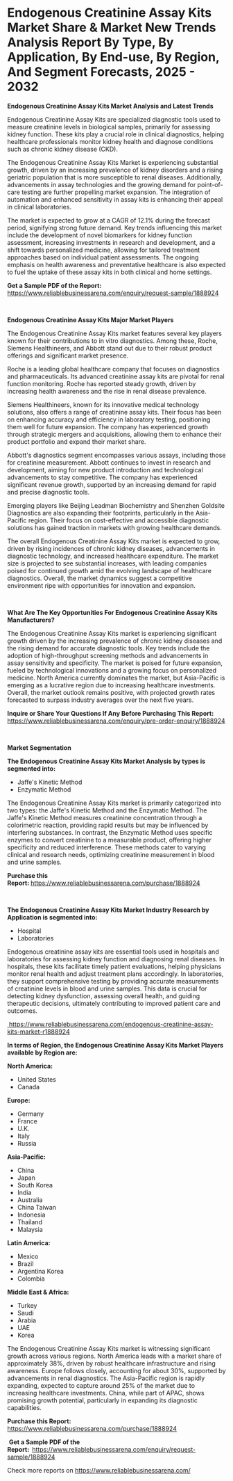 <p><h1>Endogenous Creatinine Assay Kits Market Share & Market New Trends Analysis Report By Type, By Application, By End-use, By Region, And Segment Forecasts, 2025 - 2032</h1></p><p><strong>Endogenous Creatinine Assay Kits Market Analysis and Latest Trends</strong></p>
<p><p>Endogenous Creatinine Assay Kits are specialized diagnostic tools used to measure creatinine levels in biological samples, primarily for assessing kidney function. These kits play a crucial role in clinical diagnostics, helping healthcare professionals monitor kidney health and diagnose conditions such as chronic kidney disease (CKD). </p><p>The Endogenous Creatinine Assay Kits Market is experiencing substantial growth, driven by an increasing prevalence of kidney disorders and a rising geriatric population that is more susceptible to renal diseases. Additionally, advancements in assay technologies and the growing demand for point-of-care testing are further propelling market expansion. The integration of automation and enhanced sensitivity in assay kits is enhancing their appeal in clinical laboratories.</p><p>The market is expected to grow at a CAGR of 12.1% during the forecast period, signifying strong future demand. Key trends influencing this market include the development of novel biomarkers for kidney function assessment, increasing investments in research and development, and a shift towards personalized medicine, allowing for tailored treatment approaches based on individual patient assessments. The ongoing emphasis on health awareness and preventative healthcare is also expected to fuel the uptake of these assay kits in both clinical and home settings.</p></p>
<p><strong>Get a Sample PDF of the Report:&nbsp;</strong> <a href="https://www.reliablebusinessarena.com/enquiry/request-sample/1888924?utm_campaign=1871&utm_medium=2&utm_source=Github&utm_content=ia&utm_term=14012025&utm_id=endogenous-creatinine-assay-kits">https://www.reliablebusinessarena.com/enquiry/request-sample/1888924</a></p>
<p>&nbsp;</p>
<p><strong>Endogenous Creatinine Assay Kits Major Market Players</strong></p>
<p><p>The Endogenous Creatinine Assay Kits market features several key players known for their contributions to in vitro diagnostics. Among these, Roche, Siemens Healthineers, and Abbott stand out due to their robust product offerings and significant market presence.</p><p>Roche is a leading global healthcare company that focuses on diagnostics and pharmaceuticals. Its advanced creatinine assay kits are pivotal for renal function monitoring. Roche has reported steady growth, driven by increasing health awareness and the rise in renal disease prevalence. </p><p>Siemens Healthineers, known for its innovative medical technology solutions, also offers a range of creatinine assay kits. Their focus has been on enhancing accuracy and efficiency in laboratory testing, positioning them well for future expansion. The company has experienced growth through strategic mergers and acquisitions, allowing them to enhance their product portfolio and expand their market share.</p><p>Abbott's diagnostics segment encompasses various assays, including those for creatinine measurement. Abbott continues to invest in research and development, aiming for new product introduction and technological advancements to stay competitive. The company has experienced significant revenue growth, supported by an increasing demand for rapid and precise diagnostic tools.</p><p>Emerging players like Beijing Leadman Biochemistry and Shenzhen Goldsite Diagnostics are also expanding their footprints, particularly in the Asia-Pacific region. Their focus on cost-effective and accessible diagnostic solutions has gained traction in markets with growing healthcare demands.</p><p>The overall Endogenous Creatinine Assay Kits market is expected to grow, driven by rising incidences of chronic kidney diseases, advancements in diagnostic technology, and increased healthcare expenditure. The market size is projected to see substantial increases, with leading companies poised for continued growth amid the evolving landscape of healthcare diagnostics. Overall, the market dynamics suggest a competitive environment ripe with opportunities for innovation and expansion.</p></p>
<p>&nbsp;</p>
<p><strong>What Are The Key Opportunities For Endogenous Creatinine Assay Kits Manufacturers?</strong></p>
<p><p>The Endogenous Creatinine Assay Kits market is experiencing significant growth driven by the increasing prevalence of chronic kidney diseases and the rising demand for accurate diagnostic tools. Key trends include the adoption of high-throughput screening methods and advancements in assay sensitivity and specificity. The market is poised for future expansion, fueled by technological innovations and a growing focus on personalized medicine. North America currently dominates the market, but Asia-Pacific is emerging as a lucrative region due to increasing healthcare investments. Overall, the market outlook remains positive, with projected growth rates forecasted to surpass industry averages over the next five years.</p></p>
<p><strong>Inquire or Share Your Questions If Any Before Purchasing This Report:</strong> <a href="https://www.reliablebusinessarena.com/enquiry/pre-order-enquiry/1888924?utm_campaign=1871&utm_medium=2&utm_source=Github&utm_content=ia&utm_term=14012025&utm_id=endogenous-creatinine-assay-kits">https://www.reliablebusinessarena.com/enquiry/pre-order-enquiry/1888924</a></p>
<p>&nbsp;</p>
<p><strong>Market Segmentation</strong></p>
<p><strong>The Endogenous Creatinine Assay Kits Market Analysis by types is segmented into:</strong></p>
<p><ul><li>Jaffe's Kinetic Method</li><li>Enzymatic Method</li></ul></p>
<p><p>The Endogenous Creatinine Assay Kits market is primarily categorized into two types: the Jaffe's Kinetic Method and the Enzymatic Method. The Jaffe's Kinetic Method measures creatinine concentration through a colorimetric reaction, providing rapid results but may be influenced by interfering substances. In contrast, the Enzymatic Method uses specific enzymes to convert creatinine to a measurable product, offering higher specificity and reduced interference. These methods cater to varying clinical and research needs, optimizing creatinine measurement in blood and urine samples.</p></p>
<p><strong>Purchase this Report:&nbsp;</strong><a href="https://www.reliablebusinessarena.com/purchase/1888924?utm_campaign=1871&utm_medium=2&utm_source=Github&utm_content=ia&utm_term=14012025&utm_id=endogenous-creatinine-assay-kits">https://www.reliablebusinessarena.com/purchase/1888924</a></p>
<p>&nbsp;</p>
<p><strong>The Endogenous Creatinine Assay Kits Market Industry Research by Application is segmented into:</strong></p>
<p><ul><li>Hospital</li><li>Laboratories</li></ul></p>
<p><p>Endogenous creatinine assay kits are essential tools used in hospitals and laboratories for assessing kidney function and diagnosing renal diseases. In hospitals, these kits facilitate timely patient evaluations, helping physicians monitor renal health and adjust treatment plans accordingly. In laboratories, they support comprehensive testing by providing accurate measurements of creatinine levels in blood and urine samples. This data is crucial for detecting kidney dysfunction, assessing overall health, and guiding therapeutic decisions, ultimately contributing to improved patient care and outcomes.</p></p>
<p><a href="https://www.reliablebusinessarena.com/endogenous-creatinine-assay-kits-market-r1888924?utm_campaign=1871&utm_medium=2&utm_source=Github&utm_content=ia&utm_term=14012025&utm_id=endogenous-creatinine-assay-kits">&nbsp;https://www.reliablebusinessarena.com/endogenous-creatinine-assay-kits-market-r1888924</a></p>
<p><strong>In terms of Region, the Endogenous Creatinine Assay Kits Market Players available by Region are:</strong></p>
<p>
    <p> <strong> North America: </strong>
        <ul>
            <li>United States</li>
            <li>Canada</li>
        </ul>
        </p> 
    <p> <strong> Europe: </strong>
        <ul>
            <li>Germany</li>
            <li>France</li>
            <li>U.K.</li>
            <li>Italy</li>
            <li>Russia</li>
        </ul>
        </p> 
    <p> <strong> Asia-Pacific: </strong>
        <ul>
            <li>China</li>
            <li>Japan</li>
            <li>South Korea</li>
            <li>India</li>
            <li>Australia</li>
            <li>China Taiwan</li>
            <li>Indonesia</li>
            <li>Thailand</li>
            <li>Malaysia</li>
        </ul>
        </p> 
    <p> <strong> Latin America: </strong>
        <ul>
            <li>Mexico</li>
            <li>Brazil</li>
            <li>Argentina Korea</li>
            <li>Colombia</li>
        </ul>
        </p> 
    <p> <strong> Middle East & Africa: </strong>
        <ul>
            <li>Turkey</li>
            <li>Saudi</li>
            <li>Arabia</li>
            <li>UAE</li>
            <li>Korea</li>
        </ul>
    </p>
    </p>
<p><p>The Endogenous Creatinine Assay Kits market is witnessing significant growth across various regions. North America leads with a market share of approximately 38%, driven by robust healthcare infrastructure and rising awareness. Europe follows closely, accounting for about 30%, supported by advancements in renal diagnostics. The Asia-Pacific region is rapidly expanding, expected to capture around 25% of the market due to increasing healthcare investments. China, while part of APAC, shows promising growth potential, particularly in expanding its diagnostic capabilities.</p></p>
<p><strong>Purchase this Report: </strong><a href="https://www.reliablebusinessarena.com/purchase/1888924?utm_campaign=1871&utm_medium=2&utm_source=Github&utm_content=ia&utm_term=14012025&utm_id=endogenous-creatinine-assay-kits">https://www.reliablebusinessarena.com/purchase/1888924</a></p>
<p>&nbsp;<strong>Get a Sample PDF of the Report:&nbsp;&nbsp;</strong><a href="https://www.reliablebusinessarena.com/enquiry/request-sample/1888924?utm_campaign=1871&utm_medium=2&utm_source=Github&utm_content=ia&utm_term=14012025&utm_id=endogenous-creatinine-assay-kits">https://www.reliablebusinessarena.com/enquiry/request-sample/1888924</a></p>
<p><strong></strong></p>
<p>Check more reports on <a href="https://www.reliablebusinessarena.com/?utm_campaign=1871&utm_medium=2&utm_source=Github&utm_content=ia&utm_term=14012025&utm_id=endogenous-creatinine-assay-kits">https://www.reliablebusinessarena.com/</a></p>